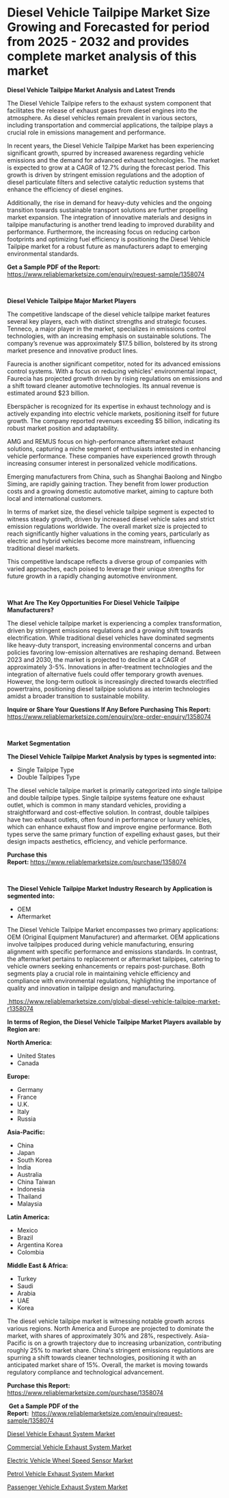 <p><h1>Diesel Vehicle Tailpipe Market Size Growing and Forecasted for period from 2025 - 2032 and provides complete market analysis of this market</h1></p><p><strong>Diesel Vehicle Tailpipe Market Analysis and Latest Trends</strong></p>
<p><p>The Diesel Vehicle Tailpipe refers to the exhaust system component that facilitates the release of exhaust gases from diesel engines into the atmosphere. As diesel vehicles remain prevalent in various sectors, including transportation and commercial applications, the tailpipe plays a crucial role in emissions management and performance.</p><p>In recent years, the Diesel Vehicle Tailpipe Market has been experiencing significant growth, spurred by increased awareness regarding vehicle emissions and the demand for advanced exhaust technologies. The market is expected to grow at a CAGR of 12.7% during the forecast period. This growth is driven by stringent emission regulations and the adoption of diesel particulate filters and selective catalytic reduction systems that enhance the efficiency of diesel engines.</p><p>Additionally, the rise in demand for heavy-duty vehicles and the ongoing transition towards sustainable transport solutions are further propelling market expansion. The integration of innovative materials and designs in tailpipe manufacturing is another trend leading to improved durability and performance. Furthermore, the increasing focus on reducing carbon footprints and optimizing fuel efficiency is positioning the Diesel Vehicle Tailpipe market for a robust future as manufacturers adapt to emerging environmental standards.</p></p>
<p><strong>Get a Sample PDF of the Report:&nbsp;</strong> <a href="https://www.reliablemarketsize.com/enquiry/request-sample/1358074?utm_campaign=1998&utm_medium=2&utm_source=Github&utm_content=ia&utm_term=30032025&utm_id=diesel-vehicle-tailpipe">https://www.reliablemarketsize.com/enquiry/request-sample/1358074</a></p>
<p>&nbsp;</p>
<p><strong>Diesel Vehicle Tailpipe Major Market Players</strong></p>
<p><p>The competitive landscape of the diesel vehicle tailpipe market features several key players, each with distinct strengths and strategic focuses. Tenneco, a major player in the market, specializes in emissions control technologies, with an increasing emphasis on sustainable solutions. The company’s revenue was approximately $17.5 billion, bolstered by its strong market presence and innovative product lines.</p><p>Faurecia is another significant competitor, noted for its advanced emissions control systems. With a focus on reducing vehicles' environmental impact, Faurecia has projected growth driven by rising regulations on emissions and a shift toward cleaner automotive technologies. Its annual revenue is estimated around $23 billion.</p><p>Eberspächer is recognized for its expertise in exhaust technology and is actively expanding into electric vehicle markets, positioning itself for future growth. The company reported revenues exceeding $5 billion, indicating its robust market position and adaptability.</p><p>AMG and REMUS focus on high-performance aftermarket exhaust solutions, capturing a niche segment of enthusiasts interested in enhancing vehicle performance. These companies have experienced growth through increasing consumer interest in personalized vehicle modifications.</p><p>Emerging manufacturers from China, such as Shanghai Baolong and Ningbo Siming, are rapidly gaining traction. They benefit from lower production costs and a growing domestic automotive market, aiming to capture both local and international customers.</p><p>In terms of market size, the diesel vehicle tailpipe segment is expected to witness steady growth, driven by increased diesel vehicle sales and strict emission regulations worldwide. The overall market size is projected to reach significantly higher valuations in the coming years, particularly as electric and hybrid vehicles become more mainstream, influencing traditional diesel markets.</p><p>This competitive landscape reflects a diverse group of companies with varied approaches, each poised to leverage their unique strengths for future growth in a rapidly changing automotive environment.</p></p>
<p>&nbsp;</p>
<p><strong>What Are The Key Opportunities For Diesel Vehicle Tailpipe Manufacturers?</strong></p>
<p><p>The diesel vehicle tailpipe market is experiencing a complex transformation, driven by stringent emissions regulations and a growing shift towards electrification. While traditional diesel vehicles have dominated segments like heavy-duty transport, increasing environmental concerns and urban policies favoring low-emission alternatives are reshaping demand. Between 2023 and 2030, the market is projected to decline at a CAGR of approximately 3-5%. Innovations in after-treatment technologies and the integration of alternative fuels could offer temporary growth avenues. However, the long-term outlook is increasingly directed towards electrified powertrains, positioning diesel tailpipe solutions as interim technologies amidst a broader transition to sustainable mobility.</p></p>
<p><strong>Inquire or Share Your Questions If Any Before Purchasing This Report:</strong> <a href="https://www.reliablemarketsize.com/enquiry/pre-order-enquiry/1358074?utm_campaign=1998&utm_medium=2&utm_source=Github&utm_content=ia&utm_term=30032025&utm_id=diesel-vehicle-tailpipe">https://www.reliablemarketsize.com/enquiry/pre-order-enquiry/1358074</a></p>
<p>&nbsp;</p>
<p><strong>Market Segmentation</strong></p>
<p><strong>The Diesel Vehicle Tailpipe Market Analysis by types is segmented into:</strong></p>
<p><ul><li>Single Tailpipe Type</li><li>Double Tailpipes Type</li></ul></p>
<p><p>The diesel vehicle tailpipe market is primarily categorized into single tailpipe and double tailpipe types. Single tailpipe systems feature one exhaust outlet, which is common in many standard vehicles, providing a straightforward and cost-effective solution. In contrast, double tailpipes have two exhaust outlets, often found in performance or luxury vehicles, which can enhance exhaust flow and improve engine performance. Both types serve the same primary function of expelling exhaust gases, but their design impacts aesthetics, efficiency, and vehicle performance.</p></p>
<p><strong>Purchase this Report:&nbsp;</strong><a href="https://www.reliablemarketsize.com/purchase/1358074?utm_campaign=1998&utm_medium=2&utm_source=Github&utm_content=ia&utm_term=30032025&utm_id=diesel-vehicle-tailpipe">https://www.reliablemarketsize.com/purchase/1358074</a></p>
<p>&nbsp;</p>
<p><strong>The Diesel Vehicle Tailpipe Market Industry Research by Application is segmented into:</strong></p>
<p><ul><li>OEM</li><li>Aftermarket</li></ul></p>
<p><p>The Diesel Vehicle Tailpipe Market encompasses two primary applications: OEM (Original Equipment Manufacturer) and aftermarket. OEM applications involve tailpipes produced during vehicle manufacturing, ensuring alignment with specific performance and emissions standards. In contrast, the aftermarket pertains to replacement or aftermarket tailpipes, catering to vehicle owners seeking enhancements or repairs post-purchase. Both segments play a crucial role in maintaining vehicle efficiency and compliance with environmental regulations, highlighting the importance of quality and innovation in tailpipe design and manufacturing.</p></p>
<p><a href="https://www.reliablemarketsize.com/global-diesel-vehicle-tailpipe-market-r1358074?utm_campaign=1998&utm_medium=2&utm_source=Github&utm_content=ia&utm_term=30032025&utm_id=diesel-vehicle-tailpipe">&nbsp;https://www.reliablemarketsize.com/global-diesel-vehicle-tailpipe-market-r1358074</a></p>
<p><strong>In terms of Region, the Diesel Vehicle Tailpipe Market Players available by Region are:</strong></p>
<p>
    <p> <strong> North America: </strong>
        <ul>
            <li>United States</li>
            <li>Canada</li>
        </ul>
        </p> 
    <p> <strong> Europe: </strong>
        <ul>
            <li>Germany</li>
            <li>France</li>
            <li>U.K.</li>
            <li>Italy</li>
            <li>Russia</li>
        </ul>
        </p> 
    <p> <strong> Asia-Pacific: </strong>
        <ul>
            <li>China</li>
            <li>Japan</li>
            <li>South Korea</li>
            <li>India</li>
            <li>Australia</li>
            <li>China Taiwan</li>
            <li>Indonesia</li>
            <li>Thailand</li>
            <li>Malaysia</li>
        </ul>
        </p> 
    <p> <strong> Latin America: </strong>
        <ul>
            <li>Mexico</li>
            <li>Brazil</li>
            <li>Argentina Korea</li>
            <li>Colombia</li>
        </ul>
        </p> 
    <p> <strong> Middle East & Africa: </strong>
        <ul>
            <li>Turkey</li>
            <li>Saudi</li>
            <li>Arabia</li>
            <li>UAE</li>
            <li>Korea</li>
        </ul>
    </p>
    </p>
<p><p>The diesel vehicle tailpipe market is witnessing notable growth across various regions. North America and Europe are projected to dominate the market, with shares of approximately 30% and 28%, respectively. Asia-Pacific is on a growth trajectory due to increasing urbanization, contributing roughly 25% to market share. China's stringent emissions regulations are spurring a shift towards cleaner technologies, positioning it with an anticipated market share of 15%. Overall, the market is moving towards regulatory compliance and technological advancement.</p></p>
<p><strong>Purchase this Report: </strong><a href="https://www.reliablemarketsize.com/purchase/1358074?utm_campaign=1998&utm_medium=2&utm_source=Github&utm_content=ia&utm_term=30032025&utm_id=diesel-vehicle-tailpipe">https://www.reliablemarketsize.com/purchase/1358074</a></p>
<p>&nbsp;<strong>Get a Sample PDF of the Report:&nbsp;&nbsp;</strong><a href="https://www.reliablemarketsize.com/enquiry/request-sample/1358074?utm_campaign=1998&utm_medium=2&utm_source=Github&utm_content=ia&utm_term=30032025&utm_id=diesel-vehicle-tailpipe">https://www.reliablemarketsize.com/enquiry/request-sample/1358074</a></p>
<p><strong></strong></p>
<p><p><a href="https://github.com/anejaryaan8m/Market-Research-Report-List-1/blob/main/diesel-vehicle-exhaust-system-market.md?utm_campaign=1998&utm_medium=2&utm_source=Github&utm_content=ia&utm_term=30032025&utm_id=diesel-vehicle-tailpipe">Diesel Vehicle Exhaust System Market</a></p><p><a href="https://github.com/gackesaizaze/Market-Research-Report-List-1/blob/main/commercial-vehicle-exhaust-system-market.md?utm_campaign=1998&utm_medium=2&utm_source=Github&utm_content=ia&utm_term=30032025&utm_id=diesel-vehicle-tailpipe">Commercial Vehicle Exhaust System Market</a></p><p><a href="https://github.com/izetajhazuga/Market-Research-Report-List-1/blob/main/electric-vehicle-wheel-speed-sensor-market.md?utm_campaign=1998&utm_medium=2&utm_source=Github&utm_content=ia&utm_term=30032025&utm_id=diesel-vehicle-tailpipe">Electric Vehicle Wheel Speed Sensor Market</a></p><p><a href="https://github.com/neilycalanww/Market-Research-Report-List-1/blob/main/petrol-vehicle-exhaust-system-market.md?utm_campaign=1998&utm_medium=2&utm_source=Github&utm_content=ia&utm_term=30032025&utm_id=diesel-vehicle-tailpipe">Petrol Vehicle Exhaust System Market</a></p><p><a href="https://github.com/keolalelekr8/Market-Research-Report-List-1/blob/main/passenger-vehicle-exhaust-system-market.md?utm_campaign=1998&utm_medium=2&utm_source=Github&utm_content=ia&utm_term=30032025&utm_id=diesel-vehicle-tailpipe">Passenger Vehicle Exhaust System Market</a></p></p>